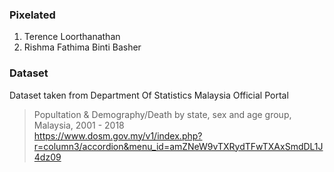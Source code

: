 ### Pixelated
1. Terence Loorthanathan
2. Rishma Fathima Binti Basher

### Dataset
Dataset taken from Department Of Statistics Malaysia Official Portal<br>
> Popultation & Demography/Death by state, sex and age group, Malaysia, 2001 - 2018<br>
> https://www.dosm.gov.my/v1/index.php?r=column3/accordion&menu_id=amZNeW9vTXRydTFwTXAxSmdDL1J4dz09
